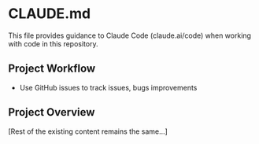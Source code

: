 # CLAUDE.md

This file provides guidance to Claude Code (claude.ai/code) when working with code in this repository.

## Project Workflow

- Use GitHub issues to track issues, bugs improvements

## Project Overview

[Rest of the existing content remains the same...]